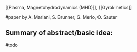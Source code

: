 [[Plasma, Magnetohydrodynamics (MHD)]], [[Gyrokinetics]]

#paper by A. Mariani, S. Brunner, G. Merlo, O. Sauter



## Summary of abstract/basic idea:
#todo 
